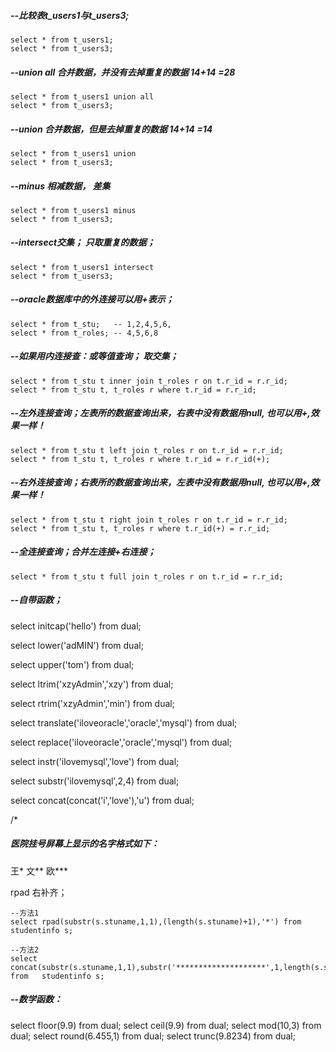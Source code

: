 ##### --比较表t_users1与t_users3;

```
select * from t_users1;
select * from t_users3;
```



##### --union all   合并数据，并没有去掉重复的数据    14+14 =28

```
select * from t_users1 union all
select * from t_users3;
```



##### --union  合并数据，但是去掉重复的数据       14+14 =14 

```
select * from t_users1 union  
select * from t_users3;
```



##### --minus  相减数据， 差集

```
select * from t_users1 minus  
select * from t_users3;
```



##### --intersect交集； 只取重复的数据；

```
select * from t_users1 intersect
select * from t_users3;
```



##### --oracle数据库中的外连接可以用+表示；

```
select * from t_stu;   -- 1,2,4,5,6,
select * from t_roles; -- 4,5,6,8
```



##### --如果用内连接查：或等值查询； 取交集；

```
select * from t_stu t inner join t_roles r on t.r_id = r.r_id;
select * from t_stu t, t_roles r where t.r_id = r.r_id;
```



##### --左外连接查询；左表所的数据查询出来，右表中没有数据用null, 也可以用+,效果一样！

```
select * from t_stu t left join t_roles r on t.r_id = r.r_id;
select * from t_stu t, t_roles r where t.r_id = r.r_id(+);
```



##### --右外连接查询；右表所的数据查询出来，左表中没有数据用null, 也可以用+,效果一样！

```
select * from t_stu t right join t_roles r on t.r_id = r.r_id;
select * from t_stu t, t_roles r where t.r_id(+) = r.r_id;
```



##### --全连接查询；合并左连接+右连接；

```
select * from t_stu t full join t_roles r on t.r_id = r.r_id;
```

##### --自带函数；

select initcap('hello') from dual; 

select lower('adMIN') from dual;

select upper('tom') from dual;

select ltrim('xzyAdmin','xzy') from dual;

select rtrim('xzyAdmin','min') from dual;

select translate('iloveoracle','oracle','mysql') from dual;

select replace('iloveoracle','oracle','mysql') from dual;

select instr('ilovemysql','love') from dual;

select substr('ilovemysql',2,4) from dual;

select concat(concat('i','love'),'u') from dual;

/*

##### 医院挂号屏幕上显示的名字格式如下：

王*
文**
欧***

rpad 右补齐；

```
--方法1
select rpad(substr(s.stuname,1,1),(length(s.stuname)+1),'*') from studentinfo s;

--方法2
select concat(substr(s.stuname,1,1),substr('********************',1,length(s.stuname)-1)) from   studentinfo s;
```



##### --数学函数：

select floor(9.9) from dual;
select ceil(9.9) from dual;
select mod(10,3) from dual;
select round(6.455,1) from dual;
select trunc(9.8234) from dual;



